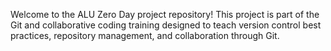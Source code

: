  Welcome to the ALU Zero Day project repository! 
 This project is part of the Git and collaborative coding training designed to teach version control best practices, repository management, 
 and collaboration through Git.

